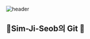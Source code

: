 ![header](https://capsule-render.vercel.app/api?type=wave&color=orange&height=50px&section=header&text=개발자%20Sim-Ji-Seob의%20GIT&fontSize=50)
## 👋Sim-Ji-Seob의 Git 👋



<!--
**Sim-Ji-Seob/Sim-Ji-Seob** is a ✨ _special_ ✨ repository because its `README.md` (this file) appears on your GitHub profile.

Here are some ideas to get you started:

- 🔭 I’m currently working on ...
- 🌱 I’m currently learning ...
- 👯 I’m looking to collaborate on ...
- 🤔 I’m looking for help with ...
- 💬 Ask me about ...
- 📫 How to reach me: ...
- 😄 Pronouns: ...
- ⚡ Fun fact: ...
-->
